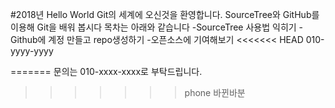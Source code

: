 ﻿#2018년 Hello World
Git의 세계에 오신것을 환영합니다.
SourceTree와 GitHub를 이용해 Git을 배워 봅시다
목차는 아래와 같습니다
-SourceTree 사용법 익히기
-Github에 계정 만들고 repo생성하기
-오픈소스에 기여해보기
<<<<<<< HEAD
010-yyyy-yyyy

=======
문의는 010-xxxx-xxxx로 부탁드립니다.
>>>>>>> phone
바뀐바분